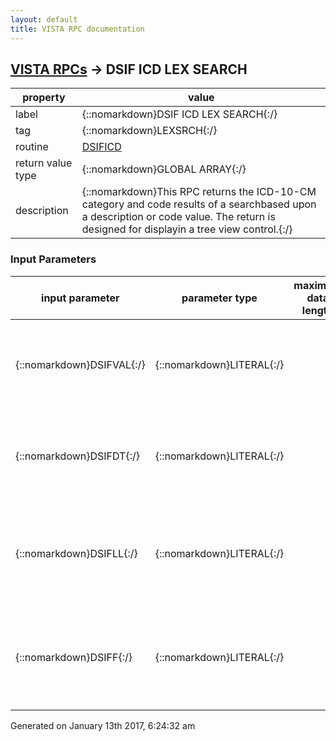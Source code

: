 ```yaml
---
layout: default
title: VISTA RPC documentation
---
```




## [VISTA RPCs](TableOfContent.md) &#8594; DSIF ICD LEX SEARCH 

 property | value 
--- | --- 
 label | {::nomarkdown}DSIF ICD LEX SEARCH{:/}
 tag | {::nomarkdown}LEXSRCH{:/}
 routine | [DSIFICD](http://code.osehra.org/dox/Routine_DSIFICD_source.html)
 return value type | {::nomarkdown}GLOBAL ARRAY{:/}
 description | {::nomarkdown}This RPC returns the ICD-10-CM category and code results of a searchbased upon a description or code value. The return is designed for displayin a tree view control.{:/}

### Input Parameters

| input parameter | parameter type | maximum data length | required | description | 
| --- | --- | --- | --- | --- | 
| {::nomarkdown}DSIFVAL{:/} | {::nomarkdown}LITERAL{:/} |  | {::nomarkdown}true{:/} | {::nomarkdown}This is the description or code you wish to search for, with a 2 character minimum. This input is required.{:/} | 
| {::nomarkdown}DSIFDT{:/} | {::nomarkdown}LITERAL{:/} |  |  | {::nomarkdown}This is the date you wish to check for codes. This input is not required, but if not passed in it defaults to today.{:/} | 
| {::nomarkdown}DSIFLL{:/} | {::nomarkdown}LITERAL{:/} |  |  | {::nomarkdown}This is the maximum length of the list you wish to be returned. The default value is 30 if nothing is passed in.{:/} | 
| {::nomarkdown}DSIFF{:/} | {::nomarkdown}LITERAL{:/} |  |  | {::nomarkdown}This is the Coding System View you wish to retrieve, the default is 10D (ICD-10-CM) if nothing is passed in.{:/} | 




 Generated on January 13th 2017, 6:24:32 am